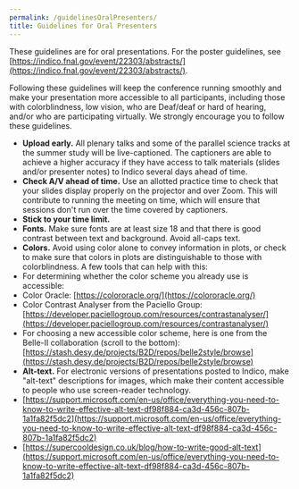 ```yaml
---
permalink: /guidelinesOralPresenters/
title: Guidelines for Oral Presenters
---
```


These guidelines are for oral presentations. For the poster guidelines, see [https://indico.fnal.gov/event/22303/abstracts/](https://indico.fnal.gov/event/22303/abstracts/).

Following these guidelines will keep the conference running smoothly and make your presentation more accessible to all participants, including those with colorblindness, low vision, who are Deaf/deaf or hard of hearing, and/or who are participating virtually. We strongly encourage you to follow these guidelines.
* **Upload early.** All plenary talks and some of the parallel science tracks at the summer study will be live-captioned. The captioners are able to achieve a higher accuracy if they have access to talk materials (slides and/or presenter notes) to Indico several days ahead of time.
* **Check A/V ahead of time.** Use an allotted practice time to check that your slides display properly on the projector and over Zoom. This will contribute to running the meeting on time, which will ensure that sessions don't run over the time covered by captioners.
* **Stick to your time limit.**
* **Fonts.** Make sure fonts are at least size 18 and that there is good contrast between text and background. Avoid all-caps text.
* **Colors.** Avoid using color alone to convey information in plots, or check to make sure that colors in plots are distinguishable to those with colorblindness. A few tools that can help with this:
 * For determining whether the color scheme you already use is accessible:
  * Color Oracle: [https://colororacle.org/](https://colororacle.org/)
  * Color Contrast Analyser from the Paciello Group: [https://developer.paciellogroup.com/resources/contrastanalyser/](https://developer.paciellogroup.com/resources/contrastanalyser/)
 * For choosing a new accessible color scheme, here is one from the Belle-II collaboration (scroll to the bottom): [https://stash.desy.de/projects/B2D/repos/belle2style/browse](https://stash.desy.de/projects/B2D/repos/belle2style/browse)
* **Alt-text.** For electronic versions of presentations posted to Indico, make "alt-text" descriptions for images, which make their content accessible to people who use screen-reader technology.
 * [https://support.microsoft.com/en-us/office/everything-you-need-to-know-to-write-effective-alt-text-df98f884-ca3d-456c-807b-1a1fa82f5dc2](https://support.microsoft.com/en-us/office/everything-you-need-to-know-to-write-effective-alt-text-df98f884-ca3d-456c-807b-1a1fa82f5dc2)
 * [https://supercooldesign.co.uk/blog/how-to-write-good-alt-text](https://support.microsoft.com/en-us/office/everything-you-need-to-know-to-write-effective-alt-text-df98f884-ca3d-456c-807b-1a1fa82f5dc2)
